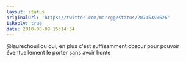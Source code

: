 ```yaml
---
layout: status
originalUrl: 'https://twitter.com/marcgg/status/20715390626'
isReply: true
date: 2010-08-09 15:14:54
---
```


@laurechouillou oui, en plus c'est suffisamment obscur pour pouvoir éventuellement le porter sans avoir honte
